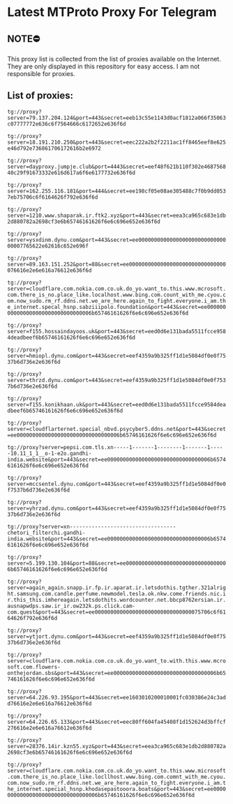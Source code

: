 # Latest MTProto Proxy For Telegram

## NOTE⛔

This proxy list is collected from the list of proxies available on the Internet. They are only displayed in this repository for easy access. I am not responsible for proxies.

## List of proxies:

`tg://proxy?server=79.137.204.124&port=443&secret=eeb13c55e1143d0acf1812a066f35063c07777772e636c6f7564666c6172652e636f6d`

`tg://proxy?server=18.191.210.250&port=443&secret=eec222a2b2f2211ac1ff8465eef8e625e46d792e736861706172616b2e6972`

`tg://proxy?server=dayproxy.jumpje.club&port=4443&secret=eef48f621b110f302e468756840c29f91673332e616d617a6f6e6177732e636f6d`

`tg://proxy?server=162.255.116.181&port=444&secret=ee198cf05e08ae305488c7f0b9dd0537eb75706c6f6164626f792e636f6d`

`tg://proxy?server=1210.www.shaparak.ir.ftk2.xyz&port=443&secret=eea3ca965c683e1db2d880782a2698cf3e6b65746161626f6e6c696e652e636f6d`

`tg://proxy?server=ysxdinm.dynu.com&port=443&secret=ee000000000000000000000000000000007765622e62616c652e696f`

`tg://proxy?server=89.163.151.252&port=88&secret=ee0000000000000000000000000000000076616e2e6e616a76612e636f6d`

`tg://proxy?server=cloudflare.com.nokia.com.co.uk.do_yo.want_to.this.www.mcrosoft.com.there_is_no.place_like.localhost.www.bing.com.count_with_me.cyou.com.now_sudo.rm_rf.ddns.net.we_are_here.again_to_fight.everyone.i_am.the_internet.specal_hsnp.sabziiipolo.foundation&port=443&secret=ee000000000000000000000000000000006b65746161626f6e6c696e652e636f6d`

`tg://proxy?server=f155.hossaindayoos.uk&port=443&secret=eed0d6e131bada5511fcce9584deadbeef6b65746161626f6e6c696e652e636f6d`

`tg://proxy?server=hmiopl.dynu.com&port=443&secret=eef4359a9b325ff1d1e5084df0e0f7537b6d736e2e636f6d`

`tg://proxy?server=thrzd.dynu.com&port=443&secret=eef4359a9b325ff1d1e5084df0e0f7537b6d736e2e636f6d`

`tg://proxy?server=f155.konikhaan.uk&port=443&secret=eed0d6e131bada5511fcce9584deadbeef6b65746161626f6e6c696e652e636f6d`

`tg://proxy?server=cloudflarternet.special_nbvd.psycyber5.ddns.net&port=443&secret=ee000000000000000000000000000000006b65746161626f6e6c696e652e636f6d`

`tg://proxy?server=pepsi.com.tls.xn-----1-------1--------1-------1-----10.11_1_1__o-1-e2o.gandhi-india.website&port=443&secret=ee000000000000000000000000000000006b65746161626f6e6c696e652e636f6d`

`tg://proxy?server=mccsentel.dynu.com&port=443&secret=eef4359a9b325ff1d1e5084df0e0f7537b6d736e2e636f6d`

`tg://proxy?server=yhrzad.dynu.com&port=443&secret=eef4359a9b325ff1d1e5084df0e0f7537b6d736e2e636f6d`

`tg://proxy?server=xn----------------------------------chetori_filterchi.gandhi-india.website&port=443&secret=ee000000000000000000000000000000006b65746161626f6e6c696e652e636f6d`

`tg://proxy?server=5.199.130.104&port=88&secret=ee000000000000000000000000000000006b65746161626f6e6c696e652e636f6d`

`tg://proxy?server=again_again.snapp.ir.fp.ir.aparat.ir.letsdothis.tgther.321alright.samsung.com.candle.perfume.newmodel.tesla.ok.nkw.come.friends.nic.ir.this_this.imhereagain.letsdothits.wordcounter.net.bbcp8762ersian.ir.ausnapwdps.saw.ir_ir.ow232k.ps.click.cam-com.quest&port=443&secret=ee0000000000000000000000000000000075706c6f6164626f792e636f6d`

`tg://proxy?server=ytjort.dynu.com&port=443&secret=eef4359a9b325ff1d1e5084df0e0f7537b6d736e2e636f6d`

`tg://proxy?server=cloudflare.com.nokia.com.co.uk.do_yo.want_to.with.this.www.mcrosoft.com.flowers-onthejordan.sbs&port=443&secret=ee000000000000000000000000000000006b65746161626f6e6c696e652e636f6d`

`tg://proxy?server=64.226.93.195&port=443&secret=ee1603010200010001fc030386e24c3add76616e2e6e616a76612e636f6d`

`tg://proxy?server=64.226.65.133&port=443&secret=eec80ff604fa45408f1d152624d3bffcf276616e2e6e616a76612e636f6d`

`tg://proxy?server=28376.14ir.kzn55.xyz&port=443&secret=eea3ca965c683e1db2d880782a2698cf3e6b65746161626f6e6c696e652e636f6d`

`tg://proxy?server=cloudflare.com.nokia.com.co.uk.do_yo.want_to.this.www.microsoft.com.there_is_no.place_like.locllhost.www.bing.com.comnt_with_me.cyou.com.now_sudo.rm_rf.ddns.net.we_are_here.again_to_fight.everyone.i_am.the_internet.special_hsnp.khodasepastooora.boats&port=443&secret=ee000000000000000000000000000000006b65746161626f6e6c696e652e636f6d`


